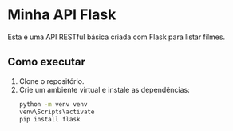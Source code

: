 # Minha API Flask

Esta é uma API RESTful básica criada com Flask para listar filmes.

## Como executar
1. Clone o repositório.
2. Crie um ambiente virtual e instale as dependências:
   ```bash
   python -m venv venv
   venv\Scripts\activate
   pip install flask 
